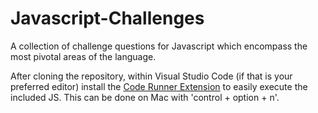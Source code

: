 # Javascript-Challenges
A collection of challenge questions for Javascript which encompass the most pivotal areas of the language.  

After cloning the repository, within Visual Studio Code (if that is your preferred editor) install the [Code Runner Extension](https://github.com/formulahendry/vscode-code-runner) to easily execute the included JS. This can be done on Mac with 'control + option + n'.
